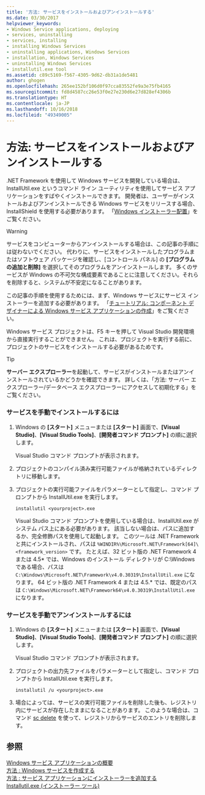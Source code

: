 ```yaml
---
title: '方法: サービスをインストールおよびアンインストールする'
ms.date: 03/30/2017
helpviewer_keywords:
- Windows Service applications, deploying
- services, uninstalling
- services, installing
- installing Windows Services
- uninstalling applications, Windows Services
- installation, Windows Services
- uninstalling Windows Services
- installutil.exe tool
ms.assetid: c89c5169-f567-4305-9d62-db31a1de5481
author: ghogen
ms.openlocfilehash: 265ee152bf106d0f97cca83552fe9a3e75fb4165
ms.sourcegitcommit: fd8d4587cc26e53f0e27e230d6e27d828ef4306b
ms.translationtype: HT
ms.contentlocale: ja-JP
ms.lasthandoff: 10/16/2018
ms.locfileid: "49349005"
---
```

# <a name="how-to-install-and-uninstall-services"></a>方法: サービスをインストールおよびアンインストールする
.NET Framework を使用して Windows サービスを開発している場合は、InstallUtil.exe というコマンド ライン ユーティリティを使用してサービス アプリケーションをすばやくインストールできます。 開発者は、ユーザーがインストールおよびアンインストールできる Windows サービスをリリースする場合、InstallShield を使用する必要があります。 「[Windows インストーラー配置](https://msdn.microsoft.com/library/121be21b-b916-43e2-8f10-8b080516d2a0)」をご覧ください。  
  
> [!WARNING]
>  サービスをコンピューターからアンインストールする場合は、この記事の手順には従わないでください。 代わりに、サービスをインストールしたプログラムまたはソフトウェア パッケージを確認し、[コントロール パネル] の **[プログラムの追加と削除]** を選択してそのプログラムをアンインストールします。 多くのサービスが Windows の不可欠な構成要素であることに注意してください。それらを削除すると、システムが不安定になることがあります。  
  
 この記事の手順を使用するためには、まず、Windows サービスにサービス インストーラーを追加する必要があります。 「[チュートリアル: コンポーネント デザイナーによる Windows サービス アプリケーションの作成](../../../docs/framework/windows-services/walkthrough-creating-a-windows-service-application-in-the-component-designer.md)」をご覧ください。  
  
 Windows サービス プロジェクトは、F5 キーを押して Visual Studio 開発環境から直接実行することができません。 これは、プロジェクトを実行する前に、プロジェクトのサービスをインストールする必要があるためです。  
  
> [!TIP]
>  **サーバー エクスプローラー**を起動して、サービスがインストールまたはアンインストールされているかどうかを確認できます。 詳しくは、「方法: サーバー エクスプローラー/データベース エクスプローラーにアクセスして初期化する」をご覧ください。  
  
### <a name="to-install-your-service-manually"></a>サービスを手動でインストールするには  
  
1.  Windows の **[スタート]** メニューまたは **[スタート]** 画面で、**[Visual Studio]**、**[Visual Studio Tools]**、**[開発者コマンド プロンプト]** の順に選択します。  
  
     Visual Studio コマンド プロンプトが表示されます。  
  
2.  プロジェクトのコンパイル済み実行可能ファイルが格納されているディレクトリに移動します。  
  
3.  プロジェクトの実行可能ファイルをパラメーターとして指定し、コマンド プロンプトから InstallUtil.exe を実行します。  
  
    ```  
    installutil <yourproject>.exe  
    ```  
  
     Visual Studio コマンド プロンプトを使用している場合は、InstallUtil.exe がシステム パス上にある必要があります。 該当しない場合は、パスに追加するか、完全修飾パスを使用して起動します。 このツールは .NET Framework と共にインストールされ、パスは `%WINDIR%\Microsoft.NET\Framework[64]\<framework_version>` です。 たとえば、32 ビット版の .NET Framework 4 または 4.5* では、Windows のインストール ディレクトリが C:\Windows である場合、パスは `C:\Windows\Microsoft.NET\Framework\v4.0.30319\InstallUtil.exe` になります。 64 ビット版の .NET Framework 4 または 4.5.\* では、既定のパスは `C:\Windows\Microsoft.NET\Framework64\v4.0.30319\InstallUtil.exe` になります。  
  
### <a name="to-uninstall-your-service-manually"></a>サービスを手動でアンインストールするには  
  
1.  Windows の **[スタート]** メニューまたは **[スタート]** 画面で、**[Visual Studio]**、**[Visual Studio Tools]**、**[開発者コマンド プロンプト]** の順に選択します。  
  
     Visual Studio コマンド プロンプトが表示されます。  
  
2.  プロジェクトの出力先ファイルをパラメーターとして指定し、コマンド プロンプトから InstallUtil.exe を実行します。  
  
    ```  
    installutil /u <yourproject>.exe  
    ```  
  
3.  場合によっては、サービスの実行可能ファイルを削除した後も、レジストリ内にサービスが存在したままになることがあります。 このような場合は、コマンド [sc delete](/windows-server/administration/windows-commands/sc-delete) を使って、レジストリからサービスのエントリを削除します。  
  
## <a name="see-also"></a>参照  
 [Windows サービス アプリケーションの概要](../../../docs/framework/windows-services/introduction-to-windows-service-applications.md)  
 [方法 : Windows サービスを作成する](../../../docs/framework/windows-services/how-to-create-windows-services.md)  
 [方法 : サービス アプリケーションにインストーラーを追加する](../../../docs/framework/windows-services/how-to-add-installers-to-your-service-application.md)  
 [Installutil.exe (インストーラー ツール)](../../../docs/framework/tools/installutil-exe-installer-tool.md)
